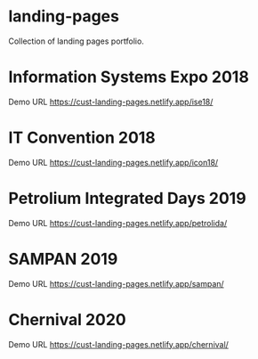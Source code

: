 # landing-pages
Collection of landing pages portfolio.

# Information Systems Expo 2018
Demo URL https://cust-landing-pages.netlify.app/ise18/

# IT Convention 2018
Demo URL https://cust-landing-pages.netlify.app/icon18/

# Petrolium Integrated Days 2019
Demo URL https://cust-landing-pages.netlify.app/petrolida/

# SAMPAN 2019
Demo URL https://cust-landing-pages.netlify.app/sampan/

# Chernival 2020
Demo URL https://cust-landing-pages.netlify.app/chernival/

